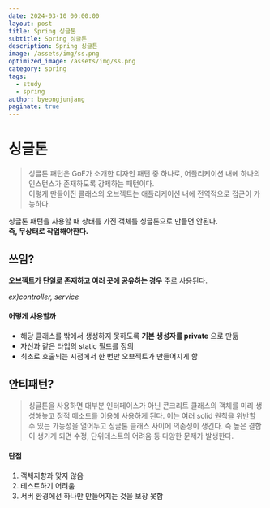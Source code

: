 ```yaml
---
date: 2024-03-10 00:00:00
layout: post
title: Spring 싱글톤
subtitle: Spring 싱글톤
description: Spring 싱글톤
image: /assets/img/ss.png
optimized_image: /assets/img/ss.png
category: spring
tags:
  - study
  - spring
author: byeongjunjang
paginate: true
---
```


# 싱글톤

> 싱글톤 패턴은 GoF가 소개한 디자인 패턴 중 하나로, 어플리케이션 내에 하나의 인스턴스가 존재하도록 강제하는 패턴이다.  
이렇게 만들어진 클래스의 오브젝트는 애플리케이션 내에 전역적으로 접근이 가능하다.

싱글톤 패턴을 사용할 때 상태를 가진 객체를 싱글톤으로 만들면 안된다.  
**즉, 무상태로 작업해야한다.**

## 쓰임?

**오브젝트가 단일로 존재하고 여러 곳에 공유하는 경우** 주로 사용된다.  

*ex)controller, service*

#### 어떻게 사용할까

- 해당 클래스를 밖에서 생성하지 못하도록 **기본 생성자를 private** 으로 만듦
- 자신과 같은 타입의 static 필드를 정의
- 최초로 호출되는 시점에서 한 번만 오브젝트가 만들어지게 함

## 안티패턴?

> 싱글톤을 사용하면 대부분 인터페이스가 아닌 콘크리트 클래스의 객체를 미리 생성해놓고 정적 메소드를 이용해 사용하게 된다. 
이는 여러 solid 원칙을 위반할 수 있는 가능성을 열어두고 싱글톤 클래스 사이에 의존성이 생긴다.
즉 높은 결합이 생기게 되면 수정, 단위테스트의 어려움 등 다양한 문제가 발생한다.

#### 단점

1. 객체지향과 맞지 않음
2. 테스트하기 어려움
3. 서버 환경에선 하나만 만들어지는 것을 보장 못함

